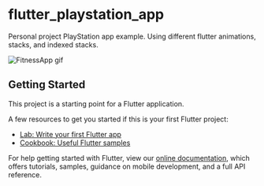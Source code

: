 # flutter_playstation_app

Personal project PlayStation app example. Using different flutter animations, stacks, and indexed stacks.

![FitnessApp gif]( https://media.giphy.com/media/8otN8T7TKKqVnBvWuF/giphy.gif )

## Getting Started

This project is a starting point for a Flutter application.

A few resources to get you started if this is your first Flutter project:

- [Lab: Write your first Flutter app](https://flutter.dev/docs/get-started/codelab)
- [Cookbook: Useful Flutter samples](https://flutter.dev/docs/cookbook)

For help getting started with Flutter, view our
[online documentation](https://flutter.dev/docs), which offers tutorials,
samples, guidance on mobile development, and a full API reference.
